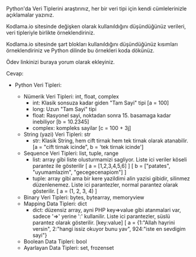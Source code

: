 Python'da Veri Tiplerini araştırınız, her bir veri tipi için kendi cümlelerinizle açıklamalar yazınız.

Kodlama.io sitesinde değişken olarak kullanıldığını düşündüğünüz verileri, veri tipleriyle birlikte örneklendiriniz.

Kodlama.io sitesinde şart blokları kullanıldığını düşündüğünüz kısımları örneklendiriniz ve Python dilinde bu örnekleri koda dökünüz.

Ödev linkinizi buraya yorum olarak ekleyiniz.



Cevap:

- Python Veri Tipleri:

    - Nümerik Veri Tipleri: int, float, complex
        - int: Klasik sonsuza kadar giden "Tam Sayi" tipi [a = 100]
        - long: Uzun "Tam Sayi" tipi 
        - float: Rasyonel sayi, noktadan sonra 15. basamaga kadar inebiliyor [b = 10.2345]
        - complex: kompleks sayilar [c = 100 + 3j]
    - String (yazi) Veri Tipleri: str
        - str: Klasik String, hem cift tirnak hem tek tirnak olarak atanabilir. [a = "cift tirnak icinde", b = 'tek tirnak icinde']
    - Sequence Veri Tipleri: list, tuple, range
        - list: array gibi liste olusturmamizi sagliyor. Liste ici veriler köseli parantez ile gösterilir [ a = [1,2,3,4,5,6] ] [ b = ["patates", "uyumamlazim", "gecegecenapiom"] ]
        - tuple: array gibi ama bir kere yazildimi alin yazisi gibidir, silinmez düzenlenemez. Liste ici parantezler, normal parantez olarak gösterilir. [ a = (1, 2, 3, 4) ]
    - Binary Veri Tipleri: bytes, bytearray, memoryview
    - Mapping Data Tipleri: dict
        - dict: düzensiz array, ayni PHP key=>value gibi atanmalari var, sadece '=>' yerine ':' kullanilir. Liste ici parantezler, süslü parantez olarak gösterilir. [key:value] [ a = {1:"Allah hayrini versin", 2:"hangi issiz okuyor bunu yav", 924:"iste en sevdigim sayi"} 
    - Boolean Data Tipleri: bool
    - Ayarlayan Data Tipleri: set, frozenset
